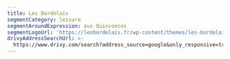 ```yaml
---
title: Les Bordelais
segmentCategory: leisure
segmentAroundExpression: aux Quinconces
segmentLogoUrl: 'https://lesbordelais.fr/wp-content/themes/les-bordelais/img/logo.svg'
drivyAddressSearchUrl: >-
  https://www.drivy.com/search?address_source=google&only_responsive=true&country_scope=FR&latitude=44.8439848&longitude=-0.573847600000022&page=1&address=Quinconces%2C+Bordeaux%2C+France&city_display_name=Bordeaux
---
```


